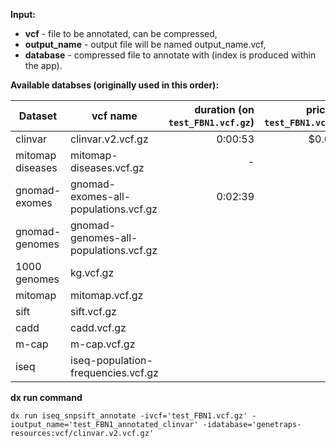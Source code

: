 **Input:**
* **vcf** - file to be annotated, can be compressed,
* **output_name** - output file will be named output_name.vcf,
* **database** - compressed file to annotate with (index is produced within the app).


**Available databses (originally used in this order):**

| Dataset | vcf name | duration (on `test_FBN1.vcf.gz`) | price (on `test_FBN1.vcf.gz`) |
|-------|-----------|----:|----:|
| clinvar | clinvar.v2.vcf.gz | 0:00:53 | $0.0042 |
| mitomap diseases | mitomap-diseases.vcf.gz | - | - |
| gnomad-exomes | gnomad-exomes-all-populations.vcf.gz | 0:02:39 | |
| gnomad-genomes | gnomad-genomes-all-populations.vcf.gz |
| 1000 genomes | kg.vcf.gz |
| mitomap | mitomap.vcf.gz |
| sift | sift.vcf.gz |
| cadd | cadd.vcf.gz |
| m-cap | m-cap.vcf.gz |
| iseq | iseq-population-frequencies.vcf.gz |


**dx run command**

`dx run iseq_snpsift_annotate -ivcf='test_FBN1.vcf.gz' -ioutput_name='test_FBN1_annotated_clinvar' -idatabase='genetraps-resources:vcf/clinvar.v2.vcf.gz' `

